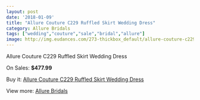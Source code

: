 ```yaml
---
layout: post
date: '2018-01-09'
title: "Allure Couture C229 Ruffled Skirt Wedding Dress"
category: Allure Bridals
tags: ["wedding","couture","sale","bridal","allure"]
image: http://img.eudances.com/273-thickbox_default/allure-couture-c229-ruffled-skirt-wedding-dress.jpg
---
```

Allure Couture C229 Ruffled Skirt Wedding Dress

On Sales: **$477.99**
<a href="https://www.eudances.com/en/allure-bridals/84-allure-couture-c229-ruffled-skirt-wedding-dress.html"><amp-img layout="responsive" width="600" height="600" src="//img.eudances.com/273-thickbox_default/allure-couture-c229-ruffled-skirt-wedding-dress.jpg" alt="Allure Couture C229 Ruffled Skirt Wedding Dress 0" /></a>
<a href="https://www.eudances.com/en/allure-bridals/84-allure-couture-c229-ruffled-skirt-wedding-dress.html"><amp-img layout="responsive" width="600" height="600" src="//img.eudances.com/277-thickbox_default/allure-couture-c229-ruffled-skirt-wedding-dress.jpg" alt="Allure Couture C229 Ruffled Skirt Wedding Dress 1" /></a>
<a href="https://www.eudances.com/en/allure-bridals/84-allure-couture-c229-ruffled-skirt-wedding-dress.html"><amp-img layout="responsive" width="600" height="600" src="//img.eudances.com/276-thickbox_default/allure-couture-c229-ruffled-skirt-wedding-dress.jpg" alt="Allure Couture C229 Ruffled Skirt Wedding Dress 2" /></a>
<a href="https://www.eudances.com/en/allure-bridals/84-allure-couture-c229-ruffled-skirt-wedding-dress.html"><amp-img layout="responsive" width="600" height="600" src="//img.eudances.com/275-thickbox_default/allure-couture-c229-ruffled-skirt-wedding-dress.jpg" alt="Allure Couture C229 Ruffled Skirt Wedding Dress 3" /></a>
<a href="https://www.eudances.com/en/allure-bridals/84-allure-couture-c229-ruffled-skirt-wedding-dress.html"><amp-img layout="responsive" width="600" height="600" src="//img.eudances.com/274-thickbox_default/allure-couture-c229-ruffled-skirt-wedding-dress.jpg" alt="Allure Couture C229 Ruffled Skirt Wedding Dress 4" /></a>

Buy it: [Allure Couture C229 Ruffled Skirt Wedding Dress](https://www.eudances.com/en/allure-bridals/84-allure-couture-c229-ruffled-skirt-wedding-dress.html "Allure Couture C229 Ruffled Skirt Wedding Dress")

View more: [Allure Bridals](https://www.eudances.com/en/2-allure-bridals "Allure Bridals")